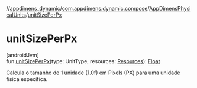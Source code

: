 //[appdimens_dynamic](../../../index.md)/[com.appdimens.dynamic.compose](../index.md)/[AppDimensPhysicalUnits](index.md)/[unitSizePerPx](unit-size-per-px.md)

# unitSizePerPx

[androidJvm]\
fun [unitSizePerPx](unit-size-per-px.md)(type: UnitType, resources: [Resources](https://developer.android.com/reference/kotlin/android/content/res/Resources.html)): [Float](https://kotlinlang.org/api/core/kotlin-stdlib/kotlin/-float/index.html)

Calcula o tamanho de 1 unidade (1.0f) em Pixels (PX) para uma unidade física específica.
